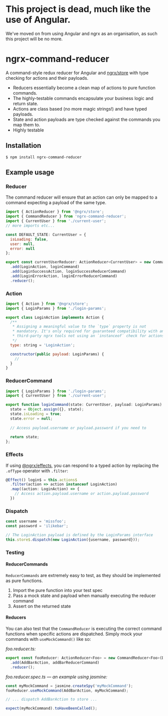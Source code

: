 # This project is dead, much like the use of Angular.

We've moved on from using Angular and ngrx as an organisation, as such this project will be no more.

# ngrx-command-reducer

A command-style redux reducer for Angular and [ngrx/store](https://github.com/ngrx/store) with type checking for actions
and their payloads.

* Reducers essentially become a clean map of actions to pure function commands. 
* The highly-testable commands encapsulate your business logic and return state.
* Actions are class based (no more magic strings!) and have typed payloads.
* State and action payloads are type checked against the commands you map them to.
* Highly testable

## Installation

```
$ npm install ngrx-command-reducer
```

## Example usage

### Reducer

The command reducer will ensure that an action can only be mapped to a command expecting a payload of the same type.

```js
import { ActionReducer } from '@ngrx/store';
import { CommandReducer } from 'ngrx-command-reducer';
import { CurrentUser } from './current-user';
// more imports etc...

const DEFAULT_STATE: CurrentUser = {
  isLoading: false,
  user: null,
  error: null
};

export const currentUserReducer: ActionReducer<CurrentUser> = new CommandReducer<CurrentUser>(DEFAULT_STATE)
  .add(LoginAction, loginCommand)
  .add(LoginSuccessAction, loginSuccessReducerCommand)
  .add(LoginErrorAction, loginErrorReducerCommand)
  .reducer();
```


### Action

```js
import { Action } from '@ngrx/store';
import { LoginParams } from './login-params';

export class LoginAction implements Action {
  /**
   * Assigning a meaningful value to the `type` property is not 
   * mandatory. It's only required for guaranteed compatibility with any 
   * third-party ngrx tools not using an `instanceof` check for actions.
   */
  type: string = 'LoginAction';

  constructor(public payload: LoginParams) {
    //
  }
}
```


### ReducerCommand

```js
import { LoginParams } from './login-params';
import { CurrentUser } from './current-user';

export function loginCommand(state: CurrentUser, payload: LoginParams): CurrentUser {
  state = Object.assign({}, state);
  state.isLoading = true;
  state.error = null;
  
  // Access payload.username or payload.password if you need to
  
  return state;
};
```


### Effects

If using [@ngrx/effects](https://github.com/ngrx/effects), you can respond to a typed action by replacing the `.ofType` 
operator with `.filter`:

```js
@Effect() login$ = this.actions$
  .filter(action => action instanceof LoginAction)
  .map((action: LoginAction) => {
    // Access action.payload.username or action.payload.password
  })
```


### Dispatch

```js
const username = 'missfoo';
const password = 'ilikebar';

// The LoginAction payload is defined by the LoginParams interface
this.store$.dispatch(new LoginAction({username, password}));
```

### Testing

#### ReducerCommands

`ReducerCommands` are extremely easy to test, as they should be implemented as pure functions. 

1. Import the pure function into your test spec
1. Pass a mock state and payload when manually executing the reducer command
1. Assert on the returned state

#### Reducers

You can also test that the `CommandReducer` is executing the correct command functions when specific actions are 
dispatched. Simply mock your commands with `useMockCommand()` like so:
 
_foo.reducer.ts:_

```js
export const fooReducer: ActionReducer<Foo> = new CommandReducer<Foo>(DEFAULT_STATE)
  .add(AddBarAction, addBarReducerCommand)
  .reducer();
```
    
_foo.reducer.spec.ts — an example using jasmine:_

```js
const myMockCommand = jasmine.createSpy('myMockCommand');
fooReducer.useMockCommand(AddBarAction, myMockCommand);

// ... dispatch AddBarAction to store ...

expect(myMockCommand).toHaveBeenCalled();
```

